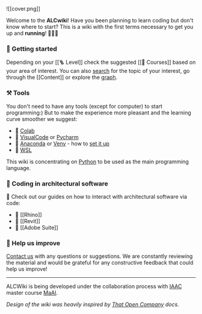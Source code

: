
![[cover.png]]

Welcome to the __ALCwiki__! Have you been planning to learn coding but don't know where to start? This is a wiki with the first terms necessary to get you up and __running__! 🏃🏼‍♀️

### 🚀 Getting started

Depending on your [[🪜 Level]] check the suggested [[🍗 Courses]] based on your area of interest. You can also [search]() for the topic of your interest, go through the [[Content]] or explore the [graph]().

### ⚒️ Tools

You don't need to have any tools (except for computer) to start programming:) But to make the experience more pleasant and the learning curve smoother we suggest:

* 📒 [Colab](https://colab.research.google.com/)
* 🧢  [VisualCode](https://code.visualstudio.com/) or [Pycharm](https://www.jetbrains.com/pycharm/)
* 🐍 [Anaconda](https://www.anaconda.com/) or [Venv](https://docs.python.org/3/library/venv.html) - how to [set it up](https://www.freecodecamp.org/news/how-to-setup-virtual-environments-in-python/)
* 🐧 [WSL](https://ubuntu.com/desktop/wsl)

This wiki is concentrating on [Python](https://www.python.org/) to be used as the main programming language. 

### 🕌 Coding in architectural software 

👀 Check out our guides on how to interact with architectural software via code:

* 🦏 [[Rhino]]
* 🏢 [[Revit]]
* 🎨 [[Adobe Suite]]


### 🎢 Help us improve 

[Contact us](mailto@stasya.fedorova@iaac.net) with any questions or suggestions. We are constantly reviewing the material and would be grateful for any constructive feedback that could help us improve!


_____
ALCWiki is being developed under the collaboration process with [IAAC](https://iaac.net/) master course [MaAI](https://iaac.net/educational-programmes/masters-programmes/master-in-ai-for-architecture-and-built-environment/).

_Design of the wiki was heavily inspired by [That Open Company](https://docs.thatopen.com/intro) docs._